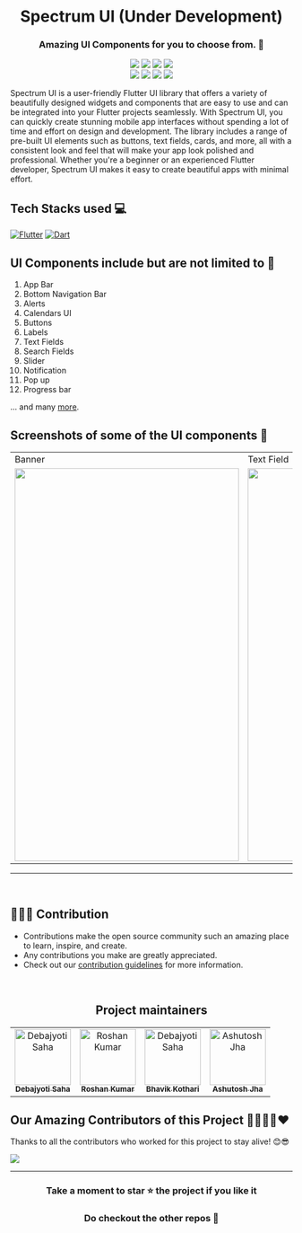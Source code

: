 <h1 align=center> Spectrum UI (Under Development) </h1>

<h3 align=center> Amazing UI Components for you to choose from. 📜 </h3>

<p align="center">
     <img src="https://img.shields.io/github/repo-size/Clueless-Community/Spectrum-UI?color=red&style=for-the-badge" />
     <img src="https://img.shields.io/github/issues/Clueless-Community/Spectrum-UI?style=for-the-badge" />
     <img src="https://img.shields.io/github/issues-closed-raw/Clueless-Community/Spectrum-UI?color=green&style=for-the-badge" />
     <img src="https://img.shields.io/github/issues-closed-raw/Clueless-Community/Spectrum-UI?color=blue&style=for-the-badge" />
     <br>
     <img src="https://img.shields.io/github/license/Clueless-Community/Spectrum-UI?color=red&style=for-the-badge" />
     <img src="https://img.shields.io/github/forks/Clueless-Community/Spectrum-UI?color=yellow&style=for-the-badge" />
     <img src="https://img.shields.io/github/stars/Clueless-Community/Spectrum-UI?color=green&style=for-the-badge" />
     <img src="https://img.shields.io/github/issues-pr/Clueless-Community/Spectrum-UI?color=blue&style=for-the-badge" />
     
Spectrum UI is a user-friendly Flutter UI library that offers a variety of beautifully designed widgets and components that are easy to use and can be integrated into your Flutter projects seamlessly. With Spectrum UI, you can quickly create stunning mobile app interfaces without spending a lot of time and effort on design and development. The library includes a range of pre-built UI elements such as buttons, text fields, cards, and more, all with a consistent look and feel that will make your app look polished and professional. Whether you're a beginner or an experienced Flutter developer, Spectrum UI makes it easy to create beautiful apps with minimal effort.
</p>

## Tech Stacks used 💻

[![Flutter](https://img.shields.io/badge/Flutter-%2302569B.svg?style=for-the-badge&logo=Flutter&logoColor=white)](https://flutter.dev/)
[![Dart](https://img.shields.io/badge/dart-%230175C2.svg?style=for-the-badge&logo=dart&logoColor=white)](https://dart.dev/)





## UI Components include but are not limited to 📖
1. App Bar
2. Bottom Navigation Bar
3. Alerts
4. Calendars UI
5. Buttons 
6. Labels
7. Text Fields
8. Search Fields
9. Slider
10. Notification 
11. Pop up
12. Progress bar 

... and many [more](https://docs.flutter.dev/development/ui/widgets/material).

## Screenshots of some of the UI components :iphone:
<table>
<tr>
     <td>Banner</td>
     <td>Text Field</td>
  </tr>
  <tr>
    <td><img src="assets/Screenshots/banner.jpg" width=400 height=700></td>
    <td><img src="assets/Screenshots/text field.jpg" width=400 height=700></td>
    <td><a href="ScreensShots.md" width=400>see more</a></td>
  </tr>
  </table>

<hr>
<br>

 ## 👩🏽‍💻 Contribution

- Contributions make the open source community such an amazing place to learn, inspire, and create.
- Any contributions you make are greatly appreciated.
- Check out our [contribution guidelines](https://github.com/Clueless-Community/flutter-ui-components/blob/master/CONTRIBUTION.md) for more information.

<br>

<h2 align='center'> Project maintainers </h2>
<table align='center'>
<tr>
 <td align="center">
        <a href="https://github.com/Debajyoti14">
            <img src="https://avatars.githubusercontent.com/u/91759192?v=4" width="100;" alt="Debajyoti Saha"/>
            <br />
            <sub><b>Debajyoti Saha</b></sub>
        </a>
    </td>
    <td align="center">
        <a href="https://github.com/roshaen">
            <img src="https://avatars.githubusercontent.com/u/58213083?v=4" width="100;" alt="Roshan Kumar"/>
            <br />
            <sub><b>Roshan Kumar</b></sub>
        </a>
    </td>
      <td align="center">
        <a href="https://github.com/Bhavikk01">
            <img src="https://avatars.githubusercontent.com/u/91150440?v=4" width="100;" alt="Debajyoti Saha"/>
            <br />
            <sub><b>Bhavik Kothari</b></sub>
        </a>
    </td>
      </td>
      <td align="center">
        <a href="https://github.com/ashdude1401">
            <img src="https://avatars.githubusercontent.com/u/98846260?v=4" width="100;" alt="Ashutosh Jha"/>
            <br />
            <sub><b>Ashutosh Jha</b></sub>
        </a>
    </td>
  </tr>
</table>


## Our Amazing Contributors of this Project 👨‍👨‍👦‍👦❤️
Thanks to all the contributors who worked for this project to stay alive! 😊😎

<a align="center" href="https://github.com/Clueless-Community/flutter-ui-components/graphs/contributors">
  <img src="https://contrib.rocks/image?repo=Clueless-Community/flutter-ui-components&&max=817" />  
</a>

<br>

--- 
<div align="center">
    <h3><b>Take a moment to star ⭐ the project if you like it</b></h3>
    <h3>Do checkout the other repos 💫</h3> 
</div>

